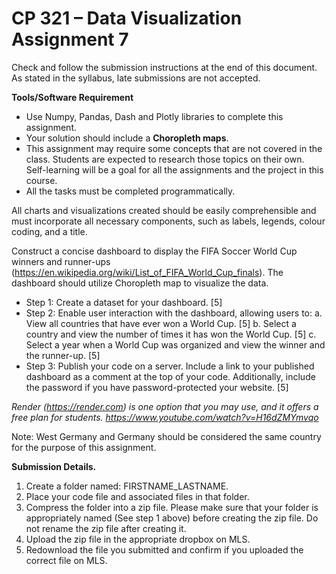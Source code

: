 # CP 321 – Data Visualization Assignment 7

Check and follow the submission instructions at the end of this document.
As stated in the syllabus, late submissions are not accepted.

**Tools/Software Requirement**
- Use Numpy, Pandas, Dash and Plotly libraries to complete this assignment.
- Your solution should include a **Choropleth maps**.
- This assignment may require some concepts that are not covered in the class. Students are expected to research those topics on their own. Self-learning will be a goal for all the assignments and the project in this course.
- All the tasks must be completed programmatically.

All charts and visualizations created should be easily comprehensible and must incorporate all necessary components, such as labels, legends, colour coding, and a title.

Construct a concise dashboard to display the FIFA Soccer World Cup winners and runner-ups (https://en.wikipedia.org/wiki/List_of_FIFA_World_Cup_finals). The dashboard should utilize Choropleth map to visualize the data.
- Step 1: Create a dataset for your dashboard. [5]
- Step 2: Enable user interaction with the dashboard, allowing users to:
a. View all countries that have ever won a World Cup. [5]
b. Select a country and view the number of times it has won the World Cup. [5]
c. Select a year when a World Cup was organized and view the winner and the runner-up. [5]
- Step 3: Publish your code on a server. Include a link to your published dashboard as a comment at the top of your code. Additionally, include the password if you have password-protected your website. [5]

_Render (https://render.com) is one option that you may use, and it offers a free plan for students. https://www.youtube.com/watch?v=H16dZMYmvqo_

Note: West Germany and Germany should be considered the same country for the purpose of this assignment.

**Submission Details.**
1. Create a folder named: FIRSTNAME_LASTNAME.
2. Place your code file and associated files in that folder.
3. Compress the folder into a zip file. Please make sure that your folder is appropriately named (See step 1 above) before creating the zip file. Do not rename the zip file after creating it.
4. Upload the zip file in the appropriate dropbox on MLS.
5. Redownload the file you submitted and confirm if you uploaded the correct file on MLS.
